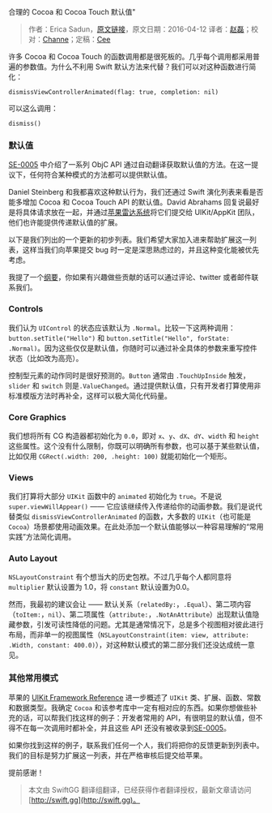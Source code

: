 合理的 Cocoa 和 Cocoa Touch 默认值"

> 作者：Erica Sadun，[原文链接](http://ericasadun.com/2016/04/12/sensible-cocoa-and-cocoa-touch-defaults)，原文日期：2016-04-12
> 译者：[赵磊](undefined)；校对：[Channe](http://www.jianshu.com/users/7a07113a6597/latest_articles)；定稿：[Cee](https://github.com/Cee)
  









许多 Cocoa 和 Cocoa Touch 的函数调用都是很死板的。几乎每个调用都采用普遍的参数值。为什么不利用 Swift 默认方法来代替？我们可以对这种函数进行简化：

    
    dismissViewControllerAnimated(flag: true, completion: nil)

可以这么调用：

    
    dismiss()



### 默认值

[SE-0005](https://github.com/apple/swift-evolution/blob/master/proposals/0005-objective-c-name-translation.md) 中介绍了一系列 ObjC API 通过自动翻译获取默认值的方法。在这一提议下，任何符合某种模式的方法都可以提供默认值。

Daniel Steinberg 和我都喜欢这种默认行为，我们还通过 Swift 演化列表来看是否能多增加 Cocoa 和 Cocoa Touch API 的默认值。David Abrahams 回复说最好是将具体请求放在一起，并通过[苹果雷达系统](https://developer.apple.com/bug-reporting/)将它们提交给 UIKit/AppKit 团队，他们也许能提供传递默认值的扩展。

以下是我们列出的一个更新的初步列表。我们希望大家加入进来帮助扩展这一列表，这样当我们向苹果提交 bug 时一定是深思熟虑过的，并且这种变化能被优先考虑。

我提了一个[纲要](https://gist.github.com/erica/3987ec54b8f4a580ae5fc18f4e9e7ca5)，你如果有兴趣做些贡献的话可以通过评论、twitter 或者邮件联系我们。

### Controls

我们认为 `UIControl` 的状态应该默认为 `.Normal`。比较一下这两种调用：`button.setTitle("Hello")` 和 `button.setTitle("Hello", forState: .Normal)`。因为这些仅仅是默认值，你随时可以通过补全具体的参数来重写控件状态（比如改为高亮）。

控制型元素的动作同时是很好预测的。`Button` 通常由 `.TouchUpInside` 触发，`slider` 和 `switch` 则是`.ValueChanged`。通过提供默认值，只有开发者打算使用非标准模版方法时再补全，这样可以极大简化代码量。

### Core Graphics

我们想将所有 CG 构造器都初始化为 `0.0`，即对 `x`、`y`、`dX`、`dY`、`width` 和 `height` 这些属性。这个没有什么限制，你既可以明确所有参数，也可以基于某些默认值，比如仅用 `CGRect(.width: 200, .height: 100)` 就能初始化一个矩形。

### Views

我们打算将大部分 `UIKit` 函数中的 `animated` 初始化为 `true`。不是说 `super.viewWillAppear()` —— 它应该继续传入传递给你的动画参数。我们是说代替类似 `dismissViewControllerAnimated` 的函数，大多数的 `UIKit`（也可能是 `Cocoa`）场景都使用动画效果。在此处添加一个默认值能够以一种容易理解的“常用实践”方法简化调用。

### Auto Layout

`NSLayoutConstraint` 有个想当大的历史包袱。不过几乎每个人都同意将 `multiplier` 默认设置为 1.0，将 `constant` 默认设置为0.0。

然而，我最初的建议会让 —— 默认关系（`relatedBy:`，`.Equal`）、第二项内容（`toItem:`，`nil`）、第二项属性（`attribute:`，`.NotAnAttribute`）出现默认值隐藏参数，引发可读性降低的问题。尤其是通常情况下，总是多个视图相对彼此进行布局，而非单一的视图属性（`NSLayoutConstraint(item: view, attribute: .Width, constant: 400.0)`），对这种默认模式的第二部分我们还没达成统一意见。

### 其他常用模式

苹果的 [UIKit Framework Reference](https://developer.apple.com/library/ios/documentation/UIKit/Reference/UIKit_Framework/) 进一步概述了 `UIKit` 类、扩展、函数、常数和数据类型。我确定 `Cocoa` 和该参考库中一定有相对应的东西。如果你想做些补充的话，可以帮我们找这样的例子：开发者常用的 API，有很明显的默认值，但不得不在每一次调用时都补全，并且这些 API 还没有被收录到[SE-0005](http://ericasadun.com/2016/04/11/auto-defaulting-objc-arguments/)。

如果你找到这样的例子，联系我们任何一个人，我们将把你的反馈更新到列表中。我们的目标是努力扩展这一列表，并在严格审核后提交给苹果。

提前感谢！
> 本文由 SwiftGG 翻译组翻译，已经获得作者翻译授权，最新文章请访问 [http://swift.gg](http://swift.gg)。